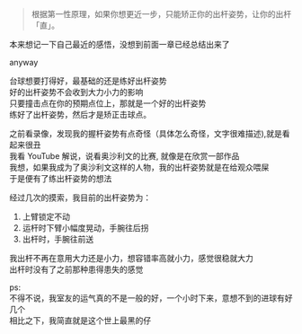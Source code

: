 > 根据第一性原理，如果你想更近一步，只能矫正你的出杆姿势，让你的出杆「直」。

本来想记一下自己最近的感悟，没想到前面一章已经总结出来了  

anyway  

台球想要打得好，最基础的还是练好出杆姿势  
好的出杆姿势不会收到大力小力的影响  
只要撞击点在你的预期点位上，那就是一个好的出杆姿势  
练好了出杆姿势，然后才是矫正击球点。

之前看录像，发现我的握杆姿势有点奇怪（具体怎么奇怪，文字很难描述),就是看起来很丑    
我看 YouTube 解说，说看奥沙利文的比赛, 就像是在欣赏一部作品  
我想，如果我成为了奥沙利文这样的人物，我的出杆姿势就是在给观众喂屎  
于是便有了练出杆姿势的想法  

经过几次的摸索，我目前的出杆姿势为：
1. 上臂锁定不动
2. 运杆时下臂小幅度晃动，手腕往后拐
3. 出杆时，手腕往前送

我出杆不再在意用大力还是小力，想容错率高就小力，感觉很稳就大力  
出杆时没有了之前那种患得患失的感觉  

ps:  
不得不说，我室友的运气真的不是一般的好，一个小时下来，意想不到的进球有好几个  
相比之下，我简直就是这个世上最黑的仔